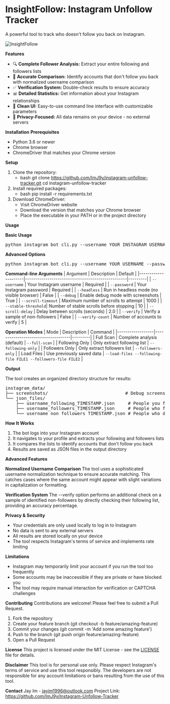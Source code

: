 # InsightFollow: Instagram Unfollow Tracker
A powerful tool to track who doesn't follow you back on Instagram.

![InsightFollow](https://github.com/user-attachments/assets/5970cd7d-ad81-41de-bf3d-14d9301fa8a8)

****Features****
- 🔍 **Complete Follower Analysis:** Extract your entire following and followers lists
- 🔄 **Accurate Comparison:** Identify accounts that don't follow you back with normalized username comparison
- ✅ **Verification System:** Double-check results to ensure accuracy
- 📊 **Detailed Statistics:** Get information about your Instagram relationships
- 📱 **Clean UI:** Easy-to-use command line interface with customizable parameters
- 🔐 **Privacy-Focused:** All data remains on your device - no external servers

****Installation****
**Prerequisites**
- Python 3.6 or newer
- Chrome browser
- ChromeDriver that matches your Chrome version

**Setup**
1. Clone the repository:
   - bash
     git clone https://github.com/ImJ9y/instagram-unfollow-tracker.git
     cd instagram-unfollow-tracker
2. Install required packages:
   - bash
     pip install -r requirements.txt
3. Download ChromeDriver:
   - Visit ChromeDriver website
   - Download the version that matches your Chrome browser
   - Place the executable in your PATH or in the project directory

**Usage**

**Basic Usage**
<pre lang="bash">
python instagram_bot_cli.py --username YOUR_INSTAGRAM_USERNAME --password YOUR_INSTAGRAM_PASSWORD
</pre>

**Advanced Options**
<pre lang="bash">
python instagram_bot_cli.py --username YOUR_USERNAME --password YOUR_PASSWORD --scroll-timeout 2000 --stable-threshold 15 --scroll-delay 1.5 --verify
</pre>


**Command-line Arguments**
| Argument            | Description                                      | Default |
|---------------------|--------------------------------------------------|---------|
| `--username`        | Your Instagram username                          | Required |
| `--password`        | Your Instagram password                          | Required |
| `--headless`        | Run in headless mode (no visible browser)        | False |
| `--debug`           | Enable debug mode with screenshots               | True |
| `--scroll-timeout`  | Maximum number of scrolls to attempt             | 1000 |
| `--stable-threshold`| Number of stable scrolls before stopping         | 10 |
| `--scroll-delay`    | Delay between scrolls (seconds)                  | 2.0 |
| `--verify`          | Verify a sample of non-followers                 | False |
| `--verify-count`    | Number of accounts to verify                     | 5 |


**Operation Modes**
| Mode            | Description                        | Command |
|------------------|------------------------------------|---------|
| Full Scan        | Complete analysis (default)        | `--full-scan` |
| Following Only   | Only extract following list        | `--following-only` |
| Followers Only   | Only extract followers list        | `--followers-only` |
| Load Files       | Use previously saved data          | `--load-files --following-file FILE1 --followers-file FILE2` |


****Output****

The tool creates an organized directory structure for results:
<pre lang="bash">
instagram_data/
├── screenshots/                             # Debug screenshots (if --debug is enabled)
└── json_files/
    ├── username_following_TIMESTAMP.json     # People you follow
    ├── username_followers_TIMESTAMP.json     # People who follow you
    └── username_non_followers_TIMESTAMP.json # People who don't follow you back
</pre>

**How It Works**
1. The bot logs into your Instagram account
2. It navigates to your profile and extracts your following and followers lists
3. It compares the lists to identify accounts that don't follow you back
4. Results are saved as JSON files in the output directory

****Advanced Features****

**Normalized Username Comparison**
The tool uses a sophisticated username normalization technique to ensure accurate matching. This catches cases where the same account might appear with slight variations in capitalization or formatting.


**Verification System**
The --verify option performs an additional check on a sample of identified non-followers by directly checking their following list, providing an accuracy percentage.


**Privacy & Security**
- Your credentials are only used locally to log in to Instagram
- No data is sent to any external servers
- All results are stored locally on your device
- The tool respects Instagram's terms of service and implements rate limiting


**Limitations**
- Instagram may temporarily limit your account if you run the tool too frequently
- Some accounts may be inaccessible if they are private or have blocked you
- The tool may require manual interaction for verification or CAPTCHA challenges


**Contributing**
Contributions are welcome! Please feel free to submit a Pull Request.
1. Fork the repository
2. Create your feature branch (git checkout -b feature/amazing-feature)
3. Commit your changes (git commit -m 'Add some amazing feature')
4. Push to the branch (git push origin feature/amazing-feature)
5. Open a Pull Request


**License**
This project is licensed under the MIT License - see the [LICENSE](/LICENSE) file for details.


**Disclaimer**
This tool is for personal use only. Please respect Instagram's terms of service and use this tool responsibly. The developers are not responsible for any account limitations or bans resulting from the use of this tool.


**Contact**
Jay Im - jayim1996@outlook.com
Project Link: https://github.com/ImJ9y/Instagram-Unfollow-Tracker
